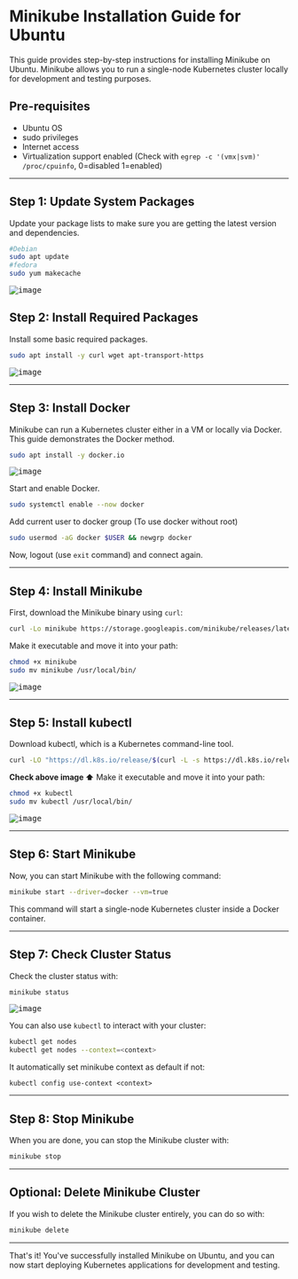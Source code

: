 # Minikube Installation Guide for Ubuntu

This guide provides step-by-step instructions for installing Minikube on Ubuntu. Minikube allows you to run a single-node Kubernetes cluster locally for development and testing purposes.

## Pre-requisites

* Ubuntu OS
* sudo privileges
* Internet access
* Virtualization support enabled (Check with `egrep -c '(vmx|svm)' /proc/cpuinfo`, 0=disabled 1=enabled) 

---

## Step 1: Update System Packages

Update your package lists to make sure you are getting the latest version and dependencies.

```bash
#Debian
sudo apt update
#fedora
sudo yum makecache
```

<kbd>![image](https://github.com/paragpallavsingh/kubernetes-kickstarter/assets/40052830/57f1c5d9-474a-43b8-90b9-fe542e122f3f)</kbd>


## Step 2: Install Required Packages

Install some basic required packages.

```bash
sudo apt install -y curl wget apt-transport-https
```

<kbd>![image](https://github.com/paragpallavsingh/kubernetes-kickstarter/assets/40052830/84ad8474-8d4d-4d4b-a04d-def88f76dc9a)</kbd>

---

## Step 3: Install Docker

Minikube can run a Kubernetes cluster either in a VM or locally via Docker. This guide demonstrates the Docker method.

```bash
sudo apt install -y docker.io
```
<kbd>![image](https://github.com/paragpallavsingh/kubernetes-kickstarter/assets/40052830/d261f75b-a22f-4510-b3a3-14e1cecaf3e1)</kbd>


Start and enable Docker.

```bash
sudo systemctl enable --now docker
```

Add current user to docker group (To use docker without root)

```bash
sudo usermod -aG docker $USER && newgrp docker
```
Now, logout (use `exit` command) and connect again.

---

## Step 4: Install Minikube

First, download the Minikube binary using `curl`:

```bash
curl -Lo minikube https://storage.googleapis.com/minikube/releases/latest/minikube-linux-amd64
```

Make it executable and move it into your path:

```bash
chmod +x minikube
sudo mv minikube /usr/local/bin/
```

<kbd>![image](https://github.com/paragpallavsingh/kubernetes-kickstarter/assets/40052830/80e8a137-286a-4334-886b-ea4821f596b2)</kbd>

---

## Step 5: Install kubectl

Download kubectl, which is a Kubernetes command-line tool.

```bash
curl -LO "https://dl.k8s.io/release/$(curl -L -s https://dl.k8s.io/release/stable.txt)/bin/linux/amd64/kubectl"
```
**Check above image ⬆️**
Make it executable and move it into your path:

```bash
chmod +x kubectl
sudo mv kubectl /usr/local/bin/
```
<kbd>![image](https://github.com/paragpallavsingh/kubernetes-kickstarter/assets/40052830/cdda6c84-f6c9-4d05-87e0-ed8627e46a3a)</kbd>

---

## Step 6: Start Minikube

Now, you can start Minikube with the following command:

```bash
minikube start --driver=docker --vm=true 
```

This command will start a single-node Kubernetes cluster inside a Docker container.

---

## Step 7: Check Cluster Status

Check the cluster status with:

```bash
minikube status
```

<kbd>![image](https://github.com/paragpallavsingh/kubernetes-kickstarter/assets/40052830/a2dabec8-b073-4e1e-a831-dd6845000230)</kbd>


You can also use `kubectl` to interact with your cluster:
```bash
kubectl get nodes
kubectl get nodes --context=<context>
```
It automatically set minikube context as default if not:
```
kubectl config use-context <context>
```

---

## Step 8: Stop Minikube

When you are done, you can stop the Minikube cluster with:

```bash
minikube stop
```

---

## Optional: Delete Minikube Cluster

If you wish to delete the Minikube cluster entirely, you can do so with:

```bash
minikube delete
```

---

That's it! You've successfully installed Minikube on Ubuntu, and you can now start deploying Kubernetes applications for development and testing.
```
